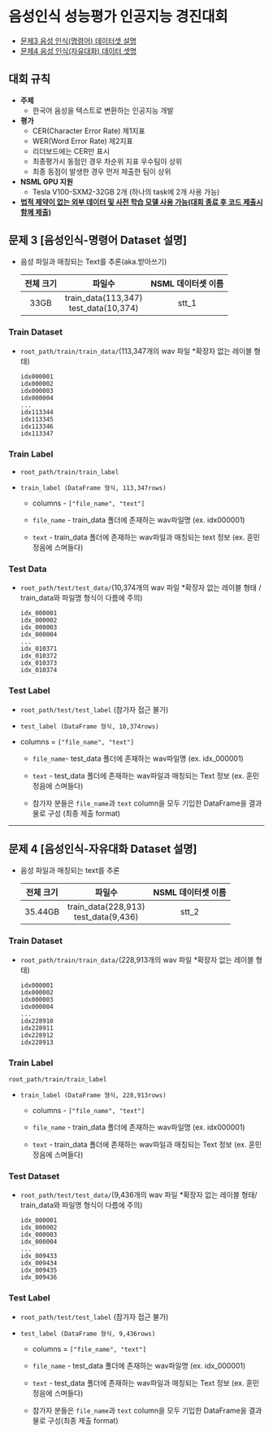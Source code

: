 # 음성인식 성능평가 인공지능 경진대회

- [문제3 음성 인식(명령어) 데이터셋 설명](#문제-3-음성인식-명령어-dataset-설명)
- [문제4 음성 인식(자유대화) 데이터 셋명](#문제-4-음성인식-자유대화-dataset-설명)

## 대회 규칙

- **주제**
  - 한국어 음성을 텍스트로 변환하는 인공지능 개발
- **평가**
  - CER(Character Error Rate) 제1지표
  - WER(Word Error Rate) 제2지표
  - 리더보드에는 CER만 표시
  - 최종평가시 동점인 경우 차순위 지표 우수팀이 상위
  - 최종 동점이 발생한 경우 먼저 제출한 팀이 상위
- **NSML GPU 지원**
  - Tesla V100-SXM2-32GB 2개 (하나의 task에 2개 사용 가능)
- **<u>법적 제약이 없는 외부 데이터 및 사전 학습 모델 사용 가능(대회 종료 후 코드 제출시 함께 제출)</u>**

## 문제 3 **[음성인식-명령어 Dataset 설명]**

- 음성 파일과 매칭되는 Text를 추론(aka.받아쓰기)

  | 전체 크기 |                  파일수                  |  NSML 데이터셋 이름 |
  | :-------: | :--------------------------------------: | :-----: |
  |   33GB    | train_data(113,347)<br>test_data(10,374) | stt_1 |

### Train Dataset

- `root_path/train/train_data/`(113,347개의 wav 파일 \*확장자 없는 레이블 형태)

  ```
  idx000001
  idx000002
  idx000003
  idx000004
  ...
  idx113344
  idx113345
  idx113346
  idx113347
  ```

### Train Label

- `root_path/train/train_label`

- `train_label (DataFrame 형식, 113,347rows)`

  - columns - `["file_name", "text"]`

  - `file_name` - train_data 폴더에 존재하는 wav파일명 (ex. idx000001)

  - `text` - train_data 폴더에 존재하는 wav파일과 매칭되는 text 정보 (ex. 훈민정음에 스며들다)

### Test Data

- `root_path/test/test_data/`(10,374개의 wav 파일 \*확장자 없는 레이블 형태 / train_data와 파일명 형식이 다름에 주의)

  ```
  idx_000001
  idx_000002
  idx_000003
  idx_000004
  ...
  idx_010371
  idx_010372
  idx_010373
  idx_010374
  ```

### Test Label

- `root_path/test/test_label` (참가자 접근 불가)

- `test_label (DataFrame 형식, 10,374rows)`

- columns = `["file_name", "text"]`

  - `file_name`- test_data 폴더에 존재하는 wav파일명 (ex. idx_000001)

  - `text` - test_data 폴더에 존재하는 wav파일과 매칭되는 Text 정보 (ex. 훈민정음에 스며들다)

  - 참가자 분들은 `file_name`과 `text` column을 모두 기입한 DataFrame을 결과물로 구성 (최종 제출 format)

---

## 문제 4 **[음성인식-자유대화 Dataset 설명]**

- 음성 파일과 매칭되는 text를 추론

  | 전체 크기 |                 파일수                  | NSML 데이터셋 이름 |
  | :-------: | :-------------------------------------: | :----: |
  |  35.44GB  | train_data(228,913)<br>test_data(9,436) | stt_2 |

### Train Dataset

- `root_path/train/train_data/`(228,913개의 wav 파일 \*확장자 없는 레이블 형태)

  ```
  idx000001
  idx000002
  idx000003
  idx000004
  ...
  idx228910
  idx228911
  idx228912
  idx228913
  ```

### Train Label

`root_path/train/train_label`

- `train_label (DataFrame 형식, 228,913rows)`

  - columns - `["file_name", "text"]`

  - `file_name` - train_data 폴더에 존재하는 wav파일명 (ex. idx000001)

  - `text` - train_data 폴더에 존재하는 wav파일과 매칭되는 Text 정보 (ex. 훈민정음에 스며들다)

### Test Dataset

- `root_path/test/test_data/`(9,436개의 wav 파일 \*확장자 없는 레이블 형태/ train_data와 파일명 형식이 다름에 주의)

  ```
  idx_000001
  idx_000002
  idx_000003
  idx_000004
  ...
  idx_009433
  idx_009434
  idx_009435
  idx_009436
  ```

### Test Label

- `root_path/test/test_label` (참가자 접근 불가)

- `test_label (DataFrame 형식, 9,436rows)`

  - columns = `["file_name", "text"]`

  - `file_name` - test_data 폴더에 존재하는 wav파일명 (ex. idx_000001)

  - `text` - test_data 폴더에 존재하는 wav파일과 매칭되는 Text 정보 (ex. 훈민정음에 스며들다)

  - 참가자 분들은 `file_name`과 `text` column을 모두 기입한 DataFrame을 결과물로 구성(최종 제출 format)
